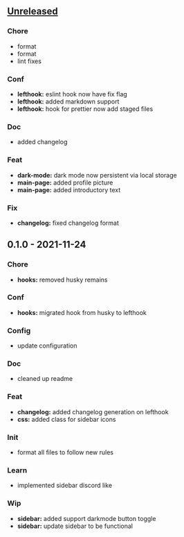 <a name="unreleased"></a>
## [Unreleased]

### Chore
- format
- format
- lint fixes

### Conf
- **lefthook:** eslint hook now have fix flag
- **lefthook:** added markdown support
- **lefthook:** hook for prettier now add staged files

### Doc
- added changelog

### Feat
- **dark-mode:** dark mode now persistent via local storage
- **main-page:** added profile picture
- **main-page:** added introductory text

### Fix
- **changelog:** fixed changelog format


<a name="0.1.0"></a>
## 0.1.0 - 2021-11-24
### Chore
- **hooks:** removed husky remains

### Conf
- **hooks:** migrated hook from husky to lefthook

### Config
- update configuration

### Doc
- cleaned up readme

### Feat
- **changelog:** added changelog generation on lefthook
- **css:** added class for sidebar icons

### Init
- format all files to follow new rules

### Learn
- implemented sidebar discord like

### Wip
- **sidebar:** added support darkmode button toggle
- **sidebar:** update sidebar to be functional


[Unreleased]: https://github.com/tigorlazuardi/at-home/compare/0.1.0...HEAD
